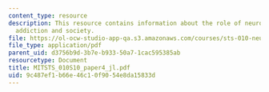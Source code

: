 ```yaml
---
content_type: resource
description: This resource contains information about the role of neuroscience on
  addiction and society.
file: https://ol-ocw-studio-app-qa.s3.amazonaws.com/courses/sts-010-neuroscience-and-society-spring-2010/9c487ef1b66e46c10f9054e8da15833d_MITSTS_010S10_paper4_jl.pdf
file_type: application/pdf
parent_uid: d3756b9d-3b7e-b933-50a7-1cac595385ab
resourcetype: Document
title: MITSTS_010S10_paper4_jl.pdf
uid: 9c487ef1-b66e-46c1-0f90-54e8da15833d
---
```

